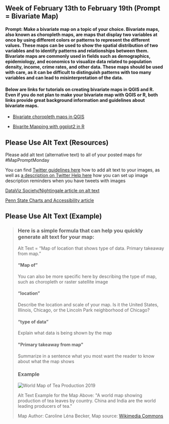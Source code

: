## Week of February 13th to February 19th (Prompt = Bivariate Map)

#### Prompt: Make a bivariate map on a topic of your choice. Bivariate maps, also known as choropleth maps, are maps that display two variables at once by using different colors or patterns to represent the different values. These maps can be used to show the spatial distribution of two variables and to identify patterns and relationships between them. Bivariate maps are commonly used in fields such as demographics, epidemiology, and economics to visualize data related to population density, income, crime rates, and other data. These maps should be used with care, as it can be difficult to distinguish patterns with too many variables and can lead to misinterpretation of the data.

#### Below are links for tutorials on creating bivariate maps in QGIS and R. Even if you do not plan to make your bivariate map with QGIS or R, both links provide great background information and guidelines about bivariate maps.

- [Bivariate choropleth maps in QGIS](https://bnhr.xyz/2019/09/15/bivariate-choropleths-in-qgis.html)

- [Bivarite Mapping with ggplot2 in R](https://cran.r-project.org/web/packages/biscale/vignettes/biscale.html)

## Please Use Alt Text (Resources)

Please add alt text (alternative text) to all of your posted maps for #MapPromptMonday

You can find [Twitter guidelines here](https://help.twitter.com/en/using-twitter/picture-descriptions) how to add alt text to your images, as well as [a description on Twitter Help here](https://help.twitter.com/en/using-twitter/set-image-description-reminder#:~:text=Select%20Settings%20and%20privacy.&text=Select%20Accessibility%2C%20display%2C%20and%20languages.&text=Select%20Accessibility.&text=In%20the%20Media%20section%2C%20select,for%20Receive%20image%20description%20reminder.) how you can set up image description reminders when you have tweets with images

[DataViz Society/Nightingale article on alt text](https://medium.com/nightingale/writing-alt-text-for-data-visualization-2a218ef43f81)

[Penn State Charts and Accessibility article](https://accessibility.psu.edu/images/charts/)

## Please Use Alt Text (Example)

> ### Here is a simple formula that can help you quickly generate alt text for your map:
> 
> Alt Text = “Map of location that shows type of data. Primary takeaway from map.”
>
> #### “Map of”
> 
> You can also be more specific here by describing the type of map, such as choropleth or raster satellite image
> 
> #### “location”
> 
> Describe the location and scale of your map. Is it the United States, Illinois, Chicago, or the Lincoln Park neighborhood of Chicago?
> 
> #### “type of data”
> 
> Explain what data is being shown by the map
> 
> #### "Primary takeaway from map"
> 
> Summarize in a sentence what you most want the reader to know about what the map shows
>
> ### Example
>
> ![World Map of Tea Production 2019](https://user-images.githubusercontent.com/120138702/207097510-3304da4f-a1fe-4058-b0ae-9931f89baf4e.png)
> 
> Alt Text Example for the Map Above: "A world map showing production of tea leaves by country. China and India are the world leading producers of tea."
> 
> Map Author: Caroline Léna Becker, Map source: [Wikimedia Commons](https://commons.wikimedia.org/wiki/File:World_Map_Tea_Production.svg)

